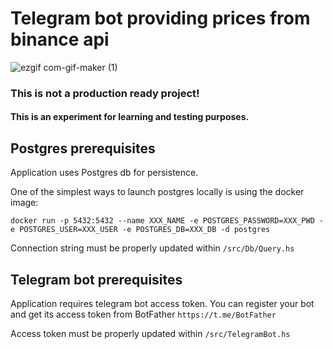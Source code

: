 # Telegram bot providing prices from binance api
![ezgif com-gif-maker (1)](https://user-images.githubusercontent.com/7008236/184308258-11cca399-0a4d-4d6e-a118-143b9778bb93.gif)

### This is not a production ready project!
#### This is an experiment for learning and testing purposes. 

## Postgres prerequisites

Application uses Postgres db for persistence.

One of the simplest ways to launch postgres locally is using the docker image:
```
docker run -p 5432:5432 --name XXX_NAME -e POSTGRES_PASSWORD=XXX_PWD -e POSTGRES_USER=XXX_USER -e POSTGRES_DB=XXX_DB -d postgres
```

Connection string must be properly updated within `/src/Db/Query.hs`


## Telegram bot prerequisites

Application requires telegram bot access token. 
You can register your bot and get its access token from BotFather `https://t.me/BotFather`

Access token must be properly updated within `/src/TelegramBot.hs`
